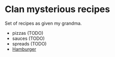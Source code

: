 # Clan mysterious recipes

Set of recipes as given my grandma.

* pizzas (TODO)
* sauces (TODO)
* spreads (TODO)
* [Hamburger](/.Hamburger.md)
